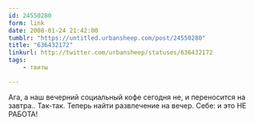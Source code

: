 ```yaml
---
id: 24550280
form: link
date: 2008-01-24 21:42:00
tumblr: "https://untitled.urbansheep.com/post/24550280"
title: "636432172"
linkurl: http://twitter.com/urbansheep/statuses/636432172
tags:
    - твиты

---
```

<p>Ага, а наш вечерний социальный кофе сегодня не, и переносится на завтра.. Так-так. Теперь найти развлечение на вечер. Себе: и это НЕ РАБОТА!</p>
